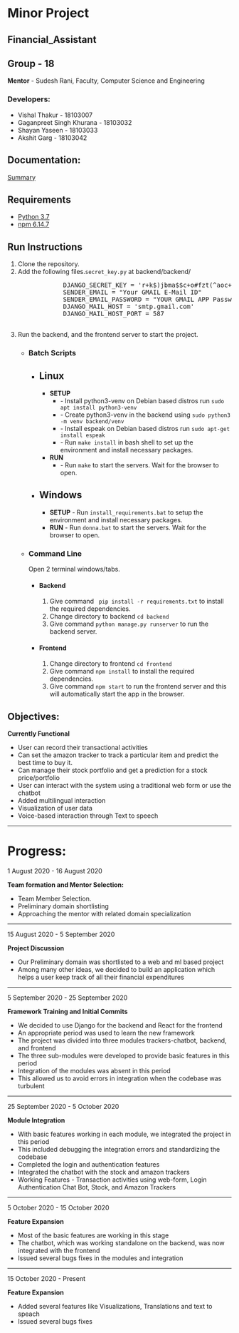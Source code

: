 # Minor Project
## Financial_Assistant

## Group - 18

**Mentor** -  Sudesh Rani, Faculty, Computer Science and Engineering

### Developers:

- Vishal Thakur - 18103007
- Gaganpreet Singh Khurana - 18103032
- Shayan Yaseen - 18103033
- Akshit Garg - 18103042

## Documentation:

[Summary](https://docs.google.com/document/d/e/2PACX-1vTOTM-U3jg__7pfAhukVKwP5QTQv3WoCXxfo-fjr5FjjX2IrqEN7Tc0SAIHljEXob_cXVm-KZLrUgwe/pub)

## Requirements
<ul>
<li><a href="https://www.python.org/downloads/release/python-379/">Python 3.7</a></li>
<li><a href="https://www.npmjs.com/get-npm">npm 6.14.7</a></li>
</ul>

## Run Instructions
<ol>
    <li>Clone the repository.</li>
    <li>Add the following files.<code>secret_key.py</code> at backend/backend/
        <pre>
            DJANGO_SECRET_KEY = 'r+k$)jbma$$c+o#fzt(^aoc+q8j6ztmh!n5l$$g0j&62hco*+)'
            SENDER_EMAIL = "Your GMAIL E-Mail ID"
            SENDER_EMAIL_PASSWORD = "YOUR GMAIL APP Password generated after enabling 2 factor auth in account settings"
            DJANGO_MAIL_HOST = 'smtp.gmail.com'
            DJANGO_MAIL_HOST_PORT = 587
        </pre>
    </li>
    <li>Run the backend, and the frontend server to start the project.
    <ul>
    <li><h3>Batch Scripts</h3>
    <ul>
        <li>
        <h2>Linux</h2>
            <ul>
            <li><b>SETUP</b>
                <ul>
                    <li> - Install python3-venv on Debian based distros run <code>sudo apt install python3-venv</code> </li>
                    <li> - Create python3-venv in the backend using <code>sudo python3 -m venv backend/venv</code></li>
                    <li> - Install espeak on Debian based distros run <code>sudo apt-get install espeak</code></li>
                    <li> - Run <code>make install</code> in bash shell to set up the environment and install necessary packages.</li>
                </ul>
            </li>
            <li><b>RUN</b>
                <ul>
                    <li>- Run <code>make</code> to start the servers. Wait for the browser to open.</li>
                </ul>
            </li>
            </ul>
        </li>
        <li>
        <h2>Windows</h2>
            <ul>
        <li>
            <b>SETUP</b>
            - Run <code>install_requirements.bat</code> to setup the environment and install necessary packages.</li>
        <li>
            <b>RUN</b> 
            - Run <code>donna.bat</code> to start the servers. Wait for the browser to open.</li>
            </ul>
        </li>
    </ul></li>
        <li><h3>Command Line </h3>
        Open 2 terminal windows/tabs.
        <ul>
            <li><h4>Backend</h4>
            <ol>
              <li>Give command <code> pip install -r requirements.txt</code> to install the required dependencies.</li>
              <li>Change directory to backend  <code>cd backend</code></li>
              <li>Give command <code>python manage.py runserver</code> to run the backend server. </li>
            </ol></li>
            <li><h4>Frontend</h4>
            <ol>
              <li>Change directory to frontend  <code>cd frontend</code></li>
              <li>Give command <code>npm install</code> to install the required dependencies.</li>
              <li>Give command <code>npm start</code> to run the frontend server and this will automatically start the app in the browser. </li>
            </ol></li>
        </ul></li>
    </ul></li>
</ol>   


## Objectives:

**Currently Functional**

- User can record their transactional activities
- Can set the amazon tracker to track a particular item and predict the best time to buy it. 
- Can manage their stock portfolio and get a prediction for a stock price/portfolio
- User can interact with the system using a traditional web form or use the chatbot
- Added multilingual interaction
- Visualization of user data
- Voice-based interaction through Text to speech

---

# Progress:

1 August 2020 - 16 August 2020

**Team formation and Mentor Selection:**

- Team Member Selection.
- Preliminary domain shortlisting
- Approaching the mentor with related domain specialization

---
15 August 2020 - 5 September 2020

**Project Discussion**

- Our Preliminary domain was shortlisted to a web and ml based project
- Among many other ideas, we decided to build an application which helps a user keep track of all their financial expenditures

---
5 September 2020 - 25 September 2020

**Framework Training and Initial Commits**

- We decided to use Django for the backend and React for the frontend
- An appropriate period was used to learn the new framework
- The project was divided into three modules trackers-chatbot, backend, and frontend 
- The three sub-modules were developed to provide basic features in this period
- Integration of the modules was absent in this period
- This allowed us to avoid errors in integration when the codebase was turbulent

---

25 September 2020 - 5 October 2020

**Module Integration**

- With basic features working in each module, we integrated the project in this period
- This included debugging the integration errors and standardizing the codebase
- Completed the login and authentication features
- Integrated the chatbot with the stock and amazon trackers
- Working Features - Transaction activities using web-form, Login Authentication Chat Bot, Stock, and Amazon Trackers

---
5 October 2020 - 15 October 2020

**Feature Expansion**

- Most of the basic features are working in this stage
- The chatbot, which was working standalone on the backend, was  now integrated with the frontend
- Issued several bugs fixes in the modules and integration

---
15 October 2020 - Present

**Feature Expansion**

- Added several features like Visualizations, Translations and text to speach
- Issued several bugs fixes

